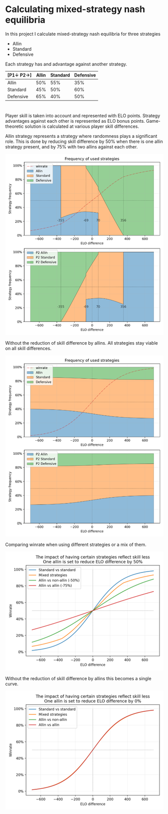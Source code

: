 # Calculating mixed-strategy nash equilibria

In this project I calculate mixed-strategy nash equilibria for three strategies

* Allin
* Standard
* Defensive

Each strategy has and advantage against another strategy.

|[P1↓ P2→]     |  Allin  | Standard | Defensive|
|--------------|---------|---------|-----------|
|Allin         |   50%   |   55%   |    35%    |
|Standard      |   45%   |   50%   |    60%    |
|Defensive     |   65%   |   40%   |    50%    |

#

Player skill is taken into account and represented with ELO points. Strategy advantages against each other is represented as ELO bonus points. Game-theoretic solution is calculated at various player skill differences.

Allin strategy represents a strategy where randomness plays a significant role. This is done by reducing skill difference by 50% when there is one allin strategy present, and by 75% with two allins against each other.


![Screenshot](img/strategy_frequency.png)


Without the reduction of skill difference by allins. All strategies stay viable on all skill differences.

![Screenshot](img/strategy_frequency_ac1.png)

Comparing winrate when using different strategies or a mix of them.

![Screenshot](img/reduction.png)

Without the reduction of skill difference by allins this becomes a single curve.

![Screenshot](img/reduction_ac1.png)